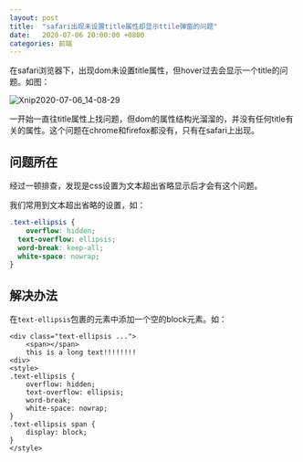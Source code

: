```yaml
---
layout: post
title:  "safari出现未设置title属性却显示ttile弹窗的问题"
date:   2020-07-06 20:00:00 +0800
categories: 前端
---
```


在safari浏览器下，出现dom未设置title属性，但hover过去会显示一个title的问题。如图：

![Xnip2020-07-06_14-08-29](https://user-images.githubusercontent.com/21136420/86565425-634bc400-bf9a-11ea-8daf-76cba18e2936.jpg)

一开始一直往title属性上找问题，但dom的属性结构光溜溜的，并没有任何title有关的属性。这个问题在chrome和firefox都没有，只有在safari上出现。

## 问题所在

经过一顿排查，发现是css设置为文本超出省略显示后才会有这个问题。

我们常用到文本超出省略的设置，如：

```css
.text-ellipsis {
	overflow: hidden;
  text-overflow: ellipsis;
  word-break: keep-all;
  white-space: nowrap;
}
```

## 解决办法

在`text-ellipsis`包裹的元素中添加一个空的block元素。如：

```
<div class="text-ellipsis ...">
	<span></span>
	this is a long text!!!!!!!!
<div>
<style>
.text-ellipsis {
	overflow: hidden;
	text-overflow: ellipsis;
	word-break;
	white-space: nowrap;
}
.text-ellipsis span {
	display: block;
}
</style>
```

